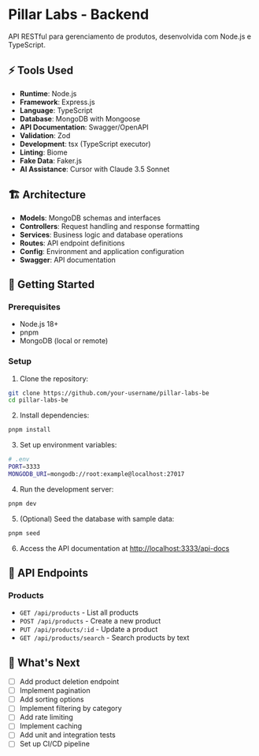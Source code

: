 # Pillar Labs - Backend

API RESTful para gerenciamento de produtos, desenvolvida com Node.js e TypeScript.

## ⚡ Tools Used

- **Runtime**: Node.js
- **Framework**: Express.js
- **Language**: TypeScript
- **Database**: MongoDB with Mongoose
- **API Documentation**: Swagger/OpenAPI
- **Validation**: Zod
- **Development**: tsx (TypeScript executor)
- **Linting**: Biome
- **Fake Data**: Faker.js
- **AI Assistance**: Cursor with Claude 3.5 Sonnet

## 🏗️ Architecture

- **Models**: MongoDB schemas and interfaces
- **Controllers**: Request handling and response formatting
- **Services**: Business logic and database operations
- **Routes**: API endpoint definitions
- **Config**: Environment and application configuration
- **Swagger**: API documentation

## 🚀 Getting Started

### Prerequisites

- Node.js 18+
- pnpm
- MongoDB (local or remote)

### Setup

1. Clone the repository:

```bash
git clone https://github.com/your-username/pillar-labs-be
cd pillar-labs-be
```

2. Install dependencies:

```bash
pnpm install
```

3. Set up environment variables:

```bash
# .env
PORT=3333
MONGODB_URI=mongodb://root:example@localhost:27017
```

4. Run the development server:

```bash
pnpm dev
```

5. (Optional) Seed the database with sample data:

```bash
pnpm seed
```

6. Access the API documentation at [http://localhost:3333/api-docs](http://localhost:3333/api-docs)

## 📡 API Endpoints

### Products

- `GET /api/products` - List all products
- `POST /api/products` - Create a new product
- `PUT /api/products/:id` - Update a product
- `GET /api/products/search` - Search products by text

## 🎯 What's Next

- [ ] Add product deletion endpoint
- [ ] Implement pagination
- [ ] Add sorting options
- [ ] Implement filtering by category
- [ ] Add rate limiting
- [ ] Implement caching
- [ ] Add unit and integration tests
- [ ] Set up CI/CD pipeline
